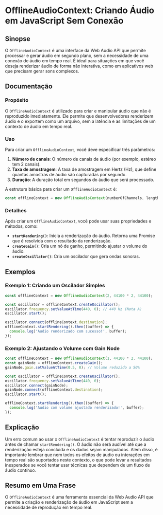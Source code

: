 <!--
Meta Description: # OfflineAudioContext: Criando Áudio em JavaScript Sem Conexão ## Sinopse O `OfflineAudioContext` é uma interface da Web Audio API que permite process...
Meta Keywords: áudio, que, offlineaudiocontext, offlinecontext, oscillator
-->

# OfflineAudioContext: Criando Áudio em JavaScript Sem Conexão

## Sinopse
O `OfflineAudioContext` é uma interface da Web Audio API que permite processar e gerar áudio em segundo plano, sem a necessidade de uma conexão de áudio em tempo real. É ideal para situações em que você deseja renderizar áudio de forma não interativa, como em aplicativos web que precisam gerar sons complexos.

## Documentação
### Propósito
O `OfflineAudioContext` é utilizado para criar e manipular áudio que não é reproduzido imediatamente. Ele permite que desenvolvedores renderizem áudio e o exportem como um arquivo, sem a latência e as limitações de um contexto de áudio em tempo real.

### Uso
Para criar um `OfflineAudioContext`, você deve especificar três parâmetros:

1. **Número de canais**: O número de canais de áudio (por exemplo, estéreo tem 2 canais).
2. **Taxa de amostragem**: A taxa de amostragem em Hertz (Hz), que define quantas amostras de áudio são capturadas por segundo.
3. **Duração**: A duração total em segundos do áudio que será processado.

A estrutura básica para criar um `OfflineAudioContext` é:

```javascript
const offlineContext = new OfflineAudioContext(numberOfChannels, length, sampleRate);
```

### Detalhes
Após criar um `OfflineAudioContext`, você pode usar suas propriedades e métodos, como:

- **`startRendering()`**: Inicia a renderização do áudio. Retorna uma Promise que é resolvida com o resultado da renderização.
- **`createGain()`**: Cria um nó de ganho, permitindo ajustar o volume do áudio.
- **`createOscillator()`**: Cria um oscilador que gera ondas sonoras.

## Exemplos

### Exemplo 1: Criando um Oscilador Simples

```javascript
const offlineContext = new OfflineAudioContext(2, 44100 * 2, 44100);

const oscillator = offlineContext.createOscillator();
oscillator.frequency.setValueAtTime(440, 0); // 440 Hz (Nota A)
oscillator.start();

oscillator.connect(offlineContext.destination);
offlineContext.startRendering().then((buffer) => {
  console.log('Audio renderizado com sucesso!', buffer);
});
```

### Exemplo 2: Ajustando o Volume com Gain Node

```javascript
const offlineContext = new OfflineAudioContext(1, 44100 * 2, 44100);
const gainNode = offlineContext.createGain();
gainNode.gain.setValueAtTime(0.5, 0); // Volume reduzido a 50%

const oscillator = offlineContext.createOscillator();
oscillator.frequency.setValueAtTime(440, 0);
oscillator.connect(gainNode);
gainNode.connect(offlineContext.destination);
oscillator.start();

offlineContext.startRendering().then((buffer) => {
  console.log('Audio com volume ajustado renderizado!', buffer);
});
```

## Explicação
Um erro comum ao usar o `OfflineAudioContext` é tentar reproduzir o áudio antes de chamar `startRendering()`. O áudio não será audível até que a renderização esteja concluída e os dados sejam manipulados. Além disso, é importante lembrar que nem todos os efeitos de áudio ou interações em tempo real são suportados neste contexto, o que pode levar a resultados inesperados se você tentar usar técnicas que dependem de um fluxo de áudio contínuo.

## Resumo em Uma Frase
O `OfflineAudioContext` é uma ferramenta essencial da Web Audio API que permite a criação e renderização de áudio em JavaScript sem a necessidade de reprodução em tempo real.